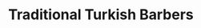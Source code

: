 ---
title: "Traditional Turkish Barbers"
url: /edinburgh/traditional-turkish-barbers/
shop: hairdresser
---